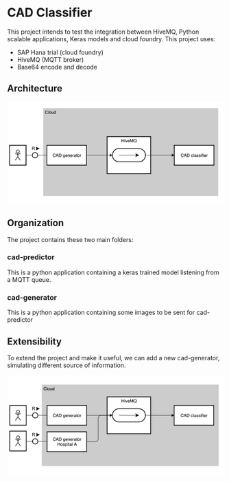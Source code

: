 # CAD Classifier

This project intends to test the integration between HiveMQ, Python scalable applications, Keras models and cloud foundry.
This project uses:
- SAP Hana trial (cloud foundry)
- HiveMQ (MQTT broker)
- Base64 encode and decode 

## Architecture

![](./architecture.png)

## Organization

The project contains these two main folders:

### cad-predictor

This is a python application containing a keras trained model listening from a MQTT queue.

### cad-generator

This is a python application containing some images to be sent for cad-predictor

## Extensibility

To extend the project and make it useful, we can add a new cad-generator, simulating different source of information.

![](./architecture-2.png)
